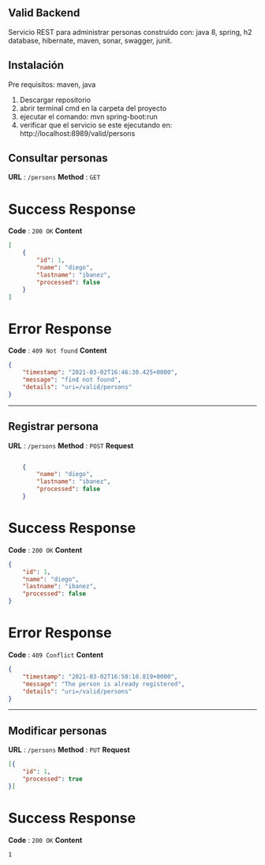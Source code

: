 ## Valid Backend
Servicio REST para administrar personas
construido con: java 8, spring, h2 database, hibernate, maven, sonar, swagger, junit. 

## Instalación
Pre requisitos: maven, java

1. Descargar repositorio
2. abrir terminal cmd en la carpeta del proyecto
3. ejecutar el comando: mvn spring-boot:run
4. verificar que el servicio se este ejecutando en: http://localhost:8989/valid/persons

## Consultar personas

**URL** : `/persons`
**Method** : `GET`

# Success Response
**Code** : `200 OK`
**Content**
```json
[
    {
        "id": 1,
        "name": "diego",
        "lastname": "ibanez",
        "processed": false
    }
]
```
# Error Response
**Code** : `409 Not found`
**Content**
```json
{
    "timestamp": "2021-03-02T16:46:30.425+0000",
    "message": "find not found",
    "details": "uri=/valid/persons"
}
```
---------------------------------------------------
## Registrar persona

**URL** : `/persons`
**Method** : `POST`
**Request** 
```json

    {
        "name": "diego",
        "lastname": "ibanez",
        "processed": false
    }
```

# Success Response

**Code** : `200 OK`
**Content**
```json
{
    "id": 1,
    "name": "diego",
    "lastname": "ibanez",
    "processed": false
}
```
# Error Response

**Code** : `409 Conflict`
**Content**
```json
{
    "timestamp": "2021-03-02T16:50:10.819+0000",
    "message": "The person is already registered",
    "details": "uri=/valid/persons"
}
```
---------------------------------------------------
## Modificar personas

**URL** : `/persons`
**Method** : `PUT`
**Request** 

```json
[{
    "id": 1,
    "processed": true
}]
```
# Success Response

**Code** : `200 OK`
**Content**
```Text
1
```